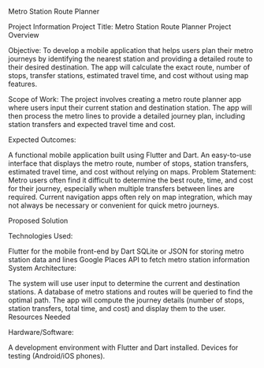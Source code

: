 Metro Station Route Planner

Project Information Project Title: Metro Station Route Planner
Project Overview

Objective: To develop a mobile application that helps users plan their metro journeys by identifying the nearest station and providing a detailed route to their desired destination. The app will calculate the exact route, number of stops, transfer stations, estimated travel time, and cost without using map features.

Scope of Work: The project involves creating a metro route planner app where users input their current station and destination station. The app will then process the metro lines to provide a detailed journey plan, including station transfers and expected travel time and cost.

Expected Outcomes:

A functional mobile application built using Flutter and Dart.
An easy-to-use interface that displays the metro route, number of stops, station transfers, estimated travel time, and cost without relying on maps.
Problem Statement: Metro users often find it difficult to determine the best route, time, and cost for their journey, especially when multiple transfers between lines are required. Current navigation apps often rely on map integration, which may not always be necessary or convenient for quick metro journeys.

Proposed Solution

Technologies Used:

Flutter for the mobile front-end by Dart
SQLite or JSON for storing metro station data and lines
Google Places API to fetch metro station information
System Architecture:

The system will use user input to determine the current and destination stations.
A database of metro stations and routes will be queried to find the optimal path.
The app will compute the journey details (number of stops, station transfers, total time, and cost) and display them to the user.
Resources Needed

Hardware/Software:

A development environment with Flutter and Dart installed.
Devices for testing (Android/iOS phones).
